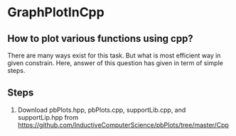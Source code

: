 # GraphPlotInCpp
## How to plot various functions using cpp?

There are many ways exist for this task. But what is most efficient way in given constrain.
Here, answer of this question has given in term of simple steps.

## Steps
1. Download pbPlots.hpp, pbPlots.cpp, supportLib.cpp, and supportLip.hpp from https://github.com/InductiveComputerScience/pbPlots/tree/master/Cpp